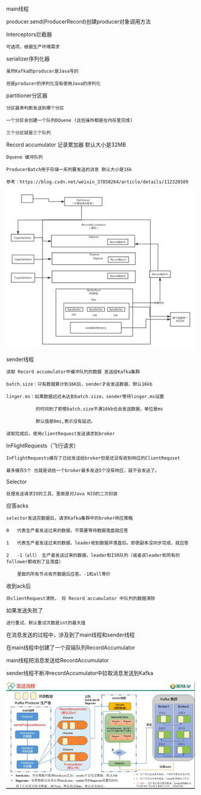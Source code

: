 main线程

producer.send(ProducerRecord)创建producer对象调用方法

Interceptors拦截器

    可选项，根据生产环境需求

serializer序列化器

    虽然Kafka的producer是Java写的
    
    但是producer的序列化没有使用Java的序列化

partitioner分区器

    分区器来判断发送到哪个分区

    一个分区会创建一个队列DQuene (这些操作都是在内存里完成)

    三个分区就是三个队列

Record accumulator 记录累加器 默认大小是32MB

    Dquene 缓冲队列

    ProducerBatch用于存储一系列要发送的消息 默认大小是16k

    参考：https://blog.csdn.net/weixin_37850264/article/details/112320589

![img_16.png](img_16.png)

sender线程 

    读取 Record accumulator中缓冲队列的数据 发送给Kafka集群

    batch.size：只有数据累计到16K后，sender才会发送数据，默认16kb

    linger.ms：如果数据迟迟未达到batch.size，sender等待linger.ms设置

               的时间到了即使batch.size不满16kb也会发送数据，单位是ms

               默认值是0ms,表示没有延迟。

    读取完成后，使用clientRequest发送请求到broker

InFlightRequests（飞行请求）

    InFlightRequests缓存了已经发送给broker但是还没有收到响应的ClientRequset

    最多缓存5个 也就是说给一个broker最多发送5个没有响应，就不会发送了。

Selector

    处理发送请求IO的工具，里面是对Java NIO的二次封装

应答acks

    selector发送完数据后，请求Kafka集群中的broker响应策略

    0   代表生产者发送过来的数据，不需要等待数据落盘就应答

    1   代表生产者发送过来的数据，leader收到数据并落盘后，即使副本没同步完成，就应答

    2   -1（all） 生产者发送过来的数据，leader和ISR队列（或者说leader和所有的follower都收到了且落盘）

        里面的所有节点收齐数据后应答。-1和all等价

    
收到ack后

    将clientRequest清除， 将 Record accumulator 中队列的数据清除

如果发送失败了

    进行重试，默认重试次数是int的最大值


在消息发送的过程中，涉及到了main线程和sender线程

在main线程中创建了一个双端队列RecordAccumulator 

main线程把消息发送给RecordAccumulator

sender线程不断冲recordAccumulator中拉取消息发送到Kafka

![img_17.png](img_17.png)
    
    
